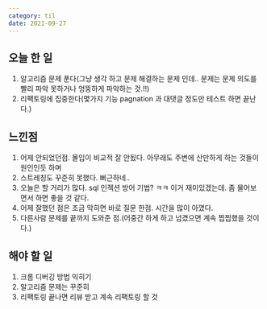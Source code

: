 ```yaml
---
category: til
date: 2021-09-27
---
```


## 오늘 한 일

1. 알고리즘 문제 푼다(그냥 생각 하고 문제 해결하는 문제 인데.. 문제는 문제 의도를 빨리 파악 못하거나 엉뚱하게 파악하는 것.!!)
2. 리팩토링에 집중한다(몇가지 기능 pagnation 과 대댓글 정도만 테스트 하면 끝난다.)

## 느낀점

1. 어제 안되었던점. 몰입이 비교적 잘 안됬다. 아무래도 주변에 산만하게 하는 것들이 원인인듯 하며
2. 스트레칭도 꾸준히 못했다. 뻐근하네..
3. 오늘은 할 거리가 많다. sql 인젝션 방어 기법? ㅋㅋ 이거 재미있겠는데. 좀 물어보면서 하면 좋을 것 같다.
4. 어제 잘했던 점은 조금 막히면 바로 질문 한점. 시간을 많이 아꼈다.
5. 다른사람 문제를 끝까지 도와준 점.(어중간 하게 하고 넘겼으면 계속 찝찝했을 것이다.)

## 해야 할 일

1. 크롬 디버깅 방법 익히기
2. 알고리즘 문제는 꾸준히
3. 리팩토링 끝나면 리뷰 받고 계속 리팩토링 할 것
